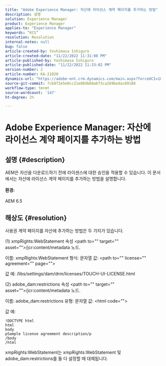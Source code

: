 ```yaml
---
title: "Adobe Experience Manager: 자산에 라이선스 계약 페이지를 추가하는 방법"
description: 설명
solution: Experience Manager
product: Experience Manager
applies-to: "Experience Manager"
keywords: “KCS”
resolution: Resolution
internal-notes: null
bug: false
article-created-by: Yoshimasa Ishiguro
article-created-date: "11/22/2022 11:31:08 PM"
article-published-by: Yoshimasa Ishiguro
article-published-date: "11/22/2022 11:33:02 PM"
version-number: 2
article-number: KA-21020
dynamics-url: "https://adobe-ent.crm.dynamics.com/main.aspx?forceUCI=1&pagetype=entityrecord&etn=knowledgearticle&id=b97a08ba-bd6a-ed11-9561-6045bd006a22"
source-git-commit: 7cb8f2e5e0cc21e88db68abf3ca269bedac89188
workflow-type: tm+mt
source-wordcount: '147'
ht-degree: 2%

---
```


# Adobe Experience Manager: 자산에 라이선스 계약 페이지를 추가하는 방법

## 설명 {#description}

AEM은 자산을 다운로드하기 전에 라이센스에 대한 승인을 적용할 수 있습니다. 이 문서에서는 자산에 라이선스 계약 페이지를 추가하는 방법을 설명합니다.<br><br><b>환경:</b><br><br>AEM 6.5

## 해상도 {#resolution}


사용권 계약 페이지를 자산에 추가하는 방법은 두 가지가 있습니다.

(1) xmpRights:WebStatement 속성 &lt;path to=&quot;&quot; target=&quot;&quot; asset=&quot;&quot;>/jcr:content/metadata 노드.

이름: xmpRights:WebStatement 형식: 문자열 값: &lt;path to=&quot;&quot; license=&quot;&quot; agreement=&quot;&quot; page=&quot;&quot;>

값 예: /libs/settings/dam/drm/licenses/TOUCH-UI-LICENSE.html

(2) adobe_dam:restrictions 속성 &lt;path to=&quot;&quot; target=&quot;&quot; asset=&quot;&quot;>/jcr:content/metadata 노드.

이름: adobe_dam:restrictions 유형: 문자열 값: &lt;html code=&quot;&quot;>

값 예:






```
!DOCTYPE html
html
body
pSample license agreement description/p
/body
/html
```




xmpRights:WebStatement는 xmpRights:WebStatement 및 adobe_dam:restrictions를 둘 다 설정할 때 대체됩니다.
